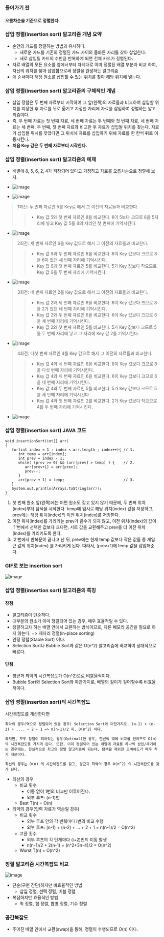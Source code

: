 ### 들어가기 전
#### 오름차순을 기준으로 정렬한다.

### 삽입 정렬(insertion sort) 알고리즘 개념 요약
  - 손안의 카드를 정렬하는 방법과 유사하다.
    - 새로운 카드를 기존의 정렬된 카드 사이의 올바른 자리를 찾아 삽입한다.
    - 새로 삽입될 카드의 수만큼 반복하게 되면 전체 카드가 정렬된다.
  - 자료 배열의 모든 요소를 앞에서부터 차례대로 이미 정렬된 배열 부분과 비교 하여, 자신의 위치를 찾아 삽입함으로써 정렬을 완성하는 알고리즘
  - 매 순서마다 해당 원소를 삽입할 수 있는 위치를 찾아 해당 위치에 넣는다.

### 삽입 정렬(insertion sort) 알고리즘의 구체적인 개념
  - 삽입 정렬은 두 번째 자료부터 시작하여 그 앞(왼쪽)의 자료들과 비교하여 삽입할 위치를 지정한 후 자료를 뒤로 옮기고 지정한 자리에 자료를 삽입하여 정렬하는 알고리즘이다.
  - 즉, 두 번째 자료는 첫 번째 자료, 세 번째 자료는 두 번째와 첫 번째 자료, 네 번째 자료는 세 번째, 두 번째, 첫 번째 자료와 비교한 후 자료가 삽입될 위치를 찾는다. 자료가 삽입될 위치를 찾았다면 그 위치에 자료를 삽입하기 위해 자료를 한 칸씩 뒤로 이동시킨다.
  - __처음 Key 값은 두 번째 자료부터 시작한다.__

### 삽입 정렬(insertion sort) 알고리즘의 예제
  - 배열에 8, 5, 6, 2, 4가 저장되어 있다고 가정하고 자료를 오름차순으로 정렬해 보자.
  - ![image](https://user-images.githubusercontent.com/77487962/124349250-2bb53d80-dc29-11eb-89c4-3bc91860e621.png)
 
  - ![image](https://user-images.githubusercontent.com/77487962/124349277-45568500-dc29-11eb-9bab-ee636405417b.png)
  > 1회전: 두 번째 자료인 5를 Key로 해서 그 이전의 자료들과 비교한다.
  > > - Key 값 5와 첫 번째 자료인 8을 비교한다. 8이 5보다 크므로 8을 5자리에 넣고 Key 값 5를 8의 자리인 첫 번째에 기억시킨다.
  - ![image](https://user-images.githubusercontent.com/77487962/124349297-57382800-dc29-11eb-99f6-e91cb24878bf.png)
  > 2회전: 세 번째 자료인 6을 Key 값으로 해서 그 이전의 자료들과 비교한다.
  > > - Key 값 6과 두 번째 자료인 8을 비교한다. 8이 Key 값보다 크므로 8을 6이 있던 세 번째 자리에 기억시킨다.
  > > - Key 값 6과 첫 번째 자료인 5를 비교한다. 5가 Key 값보다 작으므로 Key 값 6을 두 번째 자리에 기억시킨다.
  - ![image](https://user-images.githubusercontent.com/77487962/124349310-6028f980-dc29-11eb-8bbb-47d13ef702d5.png)
  > 3회전: 네 번째 자료인 2를 Key 값으로 해서 그 이전의 자료들과 비교한다.
  > > - Key 값 2와 세 번째 자료인 8을 비교한다. 8이 Key 값보다 크므로 8을 2가 있던 네 번째 자리에 기억시킨다.
  > > - Key 값 2와 두 번째 자료인 6을 비교한다. 6이 Key 값보다 크므로 6을 세 번째 자리에 기억시킨다.
  > > - Key 값 2와 첫 번째 자료인 5를 비교한다. 5가 Key 값보다 크므로 5를 두 번째 자리에 넣고 그 자리에 Key 값 2를 기억시킨다.
  - ![image](https://user-images.githubusercontent.com/77487962/124349330-6dde7f00-dc29-11eb-8d91-05d18a8de357.png)
  > 4회전: 다섯 번째 자료인 4를 Key 값으로 해서 그 이전의 자료들과 비교한다.
  > > - Key 값 4와 네 번째 자료인 8을 비교한다. 8이 Key 값보다 크므로 8을 다섯 번째 자리에 기억시킨다.
  > > - Key 값 4와 세 번째 자료인 6을 비교한다. 6이 Key 값보다 크므로 6을 네 번째 자리에 기억시킨다.
  > > - Key 값 4와 두 번째 자료인 5를 비교한다. 5가 Key 값보다 크므로 5를 세 번째 자리에 기억시킨다. 
  > > - Key 값 4와 첫 번째 자료인 2를 비교한다. 2가 Key 값보다 작으므로 4를 두 번째 자리에 기억시킨다.
  
  - ![image](https://user-images.githubusercontent.com/77487962/124349333-720a9c80-dc29-11eb-9de3-0c434679e591.png)


### 삽입 정렬(insertion sort) JAVA 코드
```
void insertionSort(int[] arr)
{
   for(int index = 1 ; index < arr.length ; index++){ // 1.
      int temp = arr[index];
      int prev = index - 1;
      while( (prev >= 0) && (arr[prev] > temp) ) {    // 2.
         arr[prev+1] = arr[prev];
         prev--;
      }
      arr[prev + 1] = temp;                           // 3.
   }
   System.out.println(Arrays.toString(arr));
}
```

1. 첫 번째 원소 앞(왼쪽)에는 어떤 원소도 갖고 있지 않기 때문에, 두 번째 위치(index)부터 탐색을 시작한다. temp에 임시로 해당 위치(index) 값을 저장하고, prev에는 해당 위치(index)의 이전 위치(index)를 저장한다.
2. 이전 위치(index)를 가리키는 prev가 음수가 되지 않고, 이전 위치(index)의 값이 '1'번에서 선택한 값보다 크다면, 서로 값을 교환해주고 prev를 더 이전 위치(index)를 가리키도록 한다.
3. '2'번에서 반복문이 끝나고 난 뒤, prev에는 현재 temp 값보다 작은 값들 중 제일 큰 값의 위치(index) 를 가리키게 된다. 따라서, (prev+1)에 temp 값을 삽입해준다.

### GIF로 보는 insertion sort
![image](https://raw.githubusercontent.com/GimunLee/tech-refrigerator/master/Algorithm/resources/insertion-sort-001.gif)


### 삽입 정렬(insertion sort) 알고리즘의 특징
#### 장점
  - 알고리즘이 단순하다.
  - 대부분의 원소가 이미 정렬되어 있는 경우, 매우 효율적일 수 있다.
  - 정렬하고자 하는 배열 안에서 교환하는 방식이므로, 다른 메모리 공간을 필요로 하지 않는다. => 제자리 정렬(in-place sorting)
  - 안정 정렬(Stable Sort) 이다.
  - Selection Sort나 Bubble Sort과 같은 O(n^2) 알고리즘에 비교하여 상대적으로 빠르다.
#### 단점
  - 평균과 최악의 시간복잡도가 O(n^2)으로 비효율적이다.
  - Bubble Sort와 Selection Sort와 마찬가지로, 배열의 길이가 길어질수록 비효율적이다.

### 삽입 정렬(insertion sort)의 시간복잡도
시간복잡도를 계산한다면
```
최악의 경우(역으로 정렬되어 있을 경우) Selection Sort와 마찬가지로, (n-1) + (n-2) + .... + 2 + 1 => n(n-1)/2 즉, O(n^2) 이다.

하지만, 모두 정렬이 되어있는 경우(Optimal)한 경우, 한번씩 밖에 비교를 안하므로 O(n) 의 시간복잡도를 가지게 된다. 또한, 이미 정렬되어 있는 배열에 자료를 하나씩 삽입/제거하는 경우에는, 현실적으로 최고의 정렬 알고리즘이 되는데, 탐색을 제외한 오버헤드가 매우 적기 때문이다.

최선의 경우는 O(n) 의 시간복잡도를 갖고, 평균과 최악의 경우 O(n^2) 의 시간복잡도를 갖게 된다.
```
- 최선의 경우
    - 비교 횟수
      - 이동 없이 1번의 비교만 이루어진다.
      - 외부 루프: (n-1)번
    - Best T(n) = O(n)
- 최악의 경우(입력 자료가 역순일 경우)
    - 비교 횟수
      - 외부 루프 안의 각 반복마다 i번의 비교 수행
      - 외부 루프: (n-1) + (n-2) + … + 2 + 1 = n(n-1)/2 = O(n^2)
    - 교환 횟수
      - 외부 루프의 각 단계마다 (i+2)번의 이동 발생
      - n(n-1)/2 + 2(n-1) = (n^2+3n-4)/2 = O(n^2)
    - Worst T(n) = O(n^2)

### 정렬 알고리즘 시간복잡도 비교
![image](https://user-images.githubusercontent.com/77487962/124349577-b0ed2200-dc2a-11eb-83c4-cf21aeb35b5b.png)
- 단순(구현 간단)하지만 비효율적인 방법
  - 삽입 정렬, 선택 정렬, 버블 정렬
- 복잡하지만 효율적인 방법
  - 퀵 정렬, 힙 정렬, 합병 정렬, 기수 정렬

### 공간복잡도
- 주어진 배열 안에서 교환(swap)을 통해, 정렬이 수행되므로 O(n) 이다.
